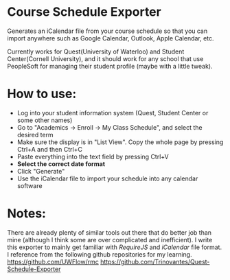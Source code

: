 # Course Schedule Exporter
Generates an iCalendar file from your course schedule so that you can import anywhere such as Google Calendar, Outlook, Apple Calendar, etc.

Currently works for Quest(University of Waterloo) and Student Center(Cornell University), and it should work for any school that use PeopleSoft for managing their student profile (maybe with a little tweak).

# How to use:
- Log into your student information system (Quest, Student Center or some other names)
- Go to "Academics -> Enroll -> My Class Schedule", and select the desired term
- Make sure the display is in "List View". Copy the whole page by pressing Ctrl+A and then Ctrl+C
- Paste everything into the text field by pressing Ctrl+V
- **Select the correct date format**
- Click "Generate"
- Use the iCalendar file to import your schedule into any calendar software

# Notes:
There are already plenty of similar tools out there that do better job than mine (although I think some are over complicated and inefficient). I write this exporter to mainly get familiar with *RequireJS* and *iCalendar* file format. I reference from the following github repositories for my learning.
https://github.com/UWFlow/rmc
https://github.com/Trinovantes/Quest-Schedule-Exporter
